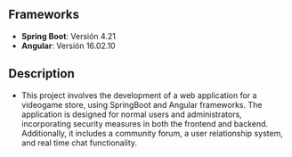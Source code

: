## Frameworks

- **Spring Boot**: Versión 4.21
- **Angular**: Versión 16.02.10

## Description
- This project involves the development of a web application for a videogame store, using SpringBoot and Angular frameworks. The application is designed for normal users and administrators, incorporating security measures in both the frontend and backend. Additionally, it includes a community forum, a user relationship system, and real time chat functionality.
